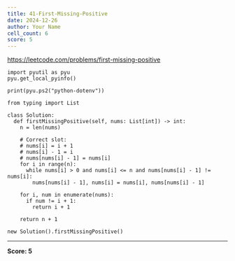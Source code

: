 ```yaml
---
title: 41-First-Missing-Positive
date: 2024-12-26
author: Your Name
cell_count: 6
score: 5
---
```


https://leetcode.com/problems/first-missing-positive


```
import pyutil as pyu
pyu.get_local_pyinfo()
```


```
print(pyu.ps2("python-dotenv"))
```


```
from typing import List
```


```
class Solution:
  def firstMissingPositive(self, nums: List[int]) -> int:
    n = len(nums)

    # Correct slot:
    # nums[i] = i + 1
    # nums[i] - 1 = i
    # nums[nums[i] - 1] = nums[i]
    for i in range(n):
      while nums[i] > 0 and nums[i] <= n and nums[nums[i] - 1] != nums[i]:
        nums[nums[i] - 1], nums[i] = nums[i], nums[nums[i] - 1]

    for i, num in enumerate(nums):
      if num != i + 1:
        return i + 1

    return n + 1
```


```
new Solution().firstMissingPositive()
```


---
**Score: 5**